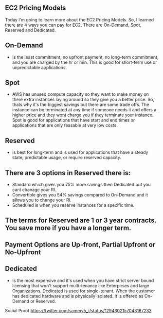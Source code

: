 ## EC2 Pricing Models
Today I'm going to learn more about the EC2 Pricing Models. So, I learned there are 4 ways you can pay for EC2. There are On-Demand, Spot, Reserved and Dedicated.

## On-Demand 
* Is the least commitment, no upfront payment, no long-term commitment, and you are charged by the hr or min.  This is good for short-term use or unpredictable applications.

## Spot 
* AWS has unused compute capacity so they want to make money on there extra instances laying around so they give you a better price.  So, thats why it's the biggest savings but there are some trade offs.  The instance can be terminated at any time if someone needs it and offers a higher price and they wont charge you if they terminate your instance. Spot is good for applications that have start and end times or applications that are only feasable at very low costs.

## Reserved 
* Is best for long-term and is used for applications that have a steady state, predictable usage, or require reserved capacity. 
## There are 3 options in Reserved there is: 
* Standard which gives you 75% more savings then Dedicated but you cant chanage your RI.  
* Convertible gives you 54% savings compared to On-Demand and it allows you to change your RI.   
* Scheduled is when you reserve instances for a specific time.

## The terms for Reserved are 1 or 3 year contracts.  You save more if you have a longer term.

## Payment Options are Up-front, Partial Upfront or No-Upfront

## Dedicated 
* Is the most expensive and it's used when you have strict server bound licensing that won't support multi-tenancy like Enterpirses and large Organizations. Dedicated is used for single-tenant. When the customer has dedicated hardware and is physically isolated. It is offered as On-Demand or Reserved.

Social Proof
https://twitter.com/sammy5_j/status/1294302157043167232

